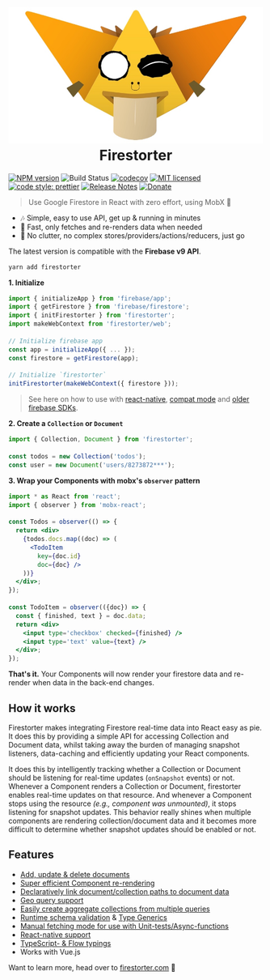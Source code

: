 <!-- prettier-ignore -->
<h1 align="center">
  <img src="./docs/_media/logo.jpg" /><br>
  Firestorter
</h1>

<span class="badge-npmversion"><a href="https://www.npmjs.com/package/firestorter" title="View this project on NPM"><img src="https://img.shields.io/npm/v/firestorter.svg" alt="NPM version" /></a></span>
![Build Status](https://github.com/IjzerenHein/firestorter/workflows/build/badge.svg)
[![codecov](https://codecov.io/gh/IjzerenHein/firestorter/branch/main/graph/badge.svg)](https://codecov.io/gh/IjzerenHein/firestorter)
[![MIT licensed](https://img.shields.io/badge/license-MIT-blue.svg)](https://raw.githubusercontent.com/IjzerenHein/firestorter/main/LICENSE.txt)
[![code style: prettier](https://img.shields.io/badge/code_style-prettier-ff69b4.svg)](https://github.com/prettier/prettier)
[![Release Notes](https://release-notes.com/badges/v1.svg)](https://release-notes.com/@IjzerenHein/Firestorter)
[![Donate](https://img.shields.io/badge/Donate-PayPal-green.svg)](https://www.paypal.com/cgi-bin/webscr?cmd=_s-xclick&hosted_button_id=C7KAZKHW6MXYL)

> Use Google Firestore in React with zero effort, using MobX 🤘

* 🎶 Simple, easy to use API, get up & running in minutes
* 🚀 Fast, only fetches and re-renders data when needed
* 🤘 No clutter, no complex stores/providers/actions/reducers, just go

The latest version is compatible with the **Firebase v9 API**.

```sh
yarn add firestorter
```

**1. Initialize**

```js
import { initializeApp } from 'firebase/app';
import { getFirestore } from 'firebase/firestore';
import { initFirestorter } from 'firestorter';
import makeWebContext from 'firestorter/web';

// Initialize firebase app
const app = initializeApp({ ... });
const firestore = getFirestore(app);

// Initialize `firestorter`
initFirestorter(makeWebContext({ firestore }));
```
> See here on how to use with [react-native](https://ijzerenhein.github.io/firestorter/#/./guides/Installation.md?id=usage-with-react-native), [compat mode](https://ijzerenhein.github.io/firestorter/#/./guides/Installation.md?id=usage-with-compat-mode) and [older firebase SDKs](https://ijzerenhein.github.io/firestorter/#/./guides/Installation.md?id=usage-with-older-javascript-sdks-lt-v8).

**2. Create a `Collection` or `Document`**

```js
import { Collection, Document } from 'firestorter';

const todos = new Collection('todos');
const user = new Document('users/8273872***');
```

**3. Wrap your Components with mobx's `observer` pattern**
```jsx
import * as React from 'react';
import { observer } from 'mobx-react';

const Todos = observer(() => {
  return <div>
    {todos.docs.map((doc) => (
      <TodoItem
        key={doc.id}
        doc={doc} />
    ))}
  </div>;
});

const TodoItem = observer(({doc}) => {
  const { finished, text } = doc.data;
  return <div>
    <input type='checkbox' checked={finished} />
    <input type='text' value={text} />
  </div>;
});
```

**That's it.** Your Components will now render your firestore data
and re-render when data in the back-end changes.

## How it works

Firestorter makes integrating Firestore real-time data into React easy as pie. It does this by providing a simple API for accessing Collection and Document data, whilst taking away the burden of managing snapshot listeners, data-caching and efficiently updating your React components.

It does this by intelligently tracking whether a Collection or Document should be listening for real-time updates (`onSnapshot` events) or not. Whenever a Component renders a Collection or Document, firestorter enables real-time updates on that resource. And whenever a Component stops using the resource _(e.g., component was unmounted)_, it stops listening for snapshot updates. This behavior really shines when multiple components are rendering collection/document data and it becomes more difficult to determine whether snapshot updates should be enabled or not.

## Features

- [Add, update & delete documents](https://ijzerenhein.github.io/firestorter/#/./guides/AddUpdateDelete.md)
- [Super efficient Component re-rendering](https://ijzerenhein.github.io/firestorter/#/./guides/FetchingData.md?id=automatic-fetching)
- [Declaratively link document/collection paths to document data](https://ijzerenhein.github.io/firestorter/#/./guides/SourcesPathsAndReferences.md?id=reactive-path-functions)
- [Geo query support](https://ijzerenhein.github.io/firestorter/#/./guides/GeoQueries.md)
- [Easily create aggregate collections from multiple queries](https://ijzerenhein.github.io/firestorter/#/./guides/AggregateCollections.md)
- [Runtime schema validation](https://ijzerenhein.github.io/firestorter/#/./guides/SchemaValidation.md) & [Type Generics](https://ijzerenhein.github.io/firestorter/#/./guides/Generics.md)
- [Manual fetching mode for use with Unit-tests/Async-functions](https://ijzerenhein.github.io/firestorter/#/./guides/FetchModes.md)
- [React-native support](https://ijzerenhein.github.io/firestorter/#/./guides/Installation.md?id=usage-with-react-native)
- [TypeScript- & Flow typings](https://ijzerenhein.github.io/firestorter/#/./guides/Generics.md)
- Works with Vue.js


Want to learn more, head over to [firestorter.com](http://firestorter.com) 🤘

